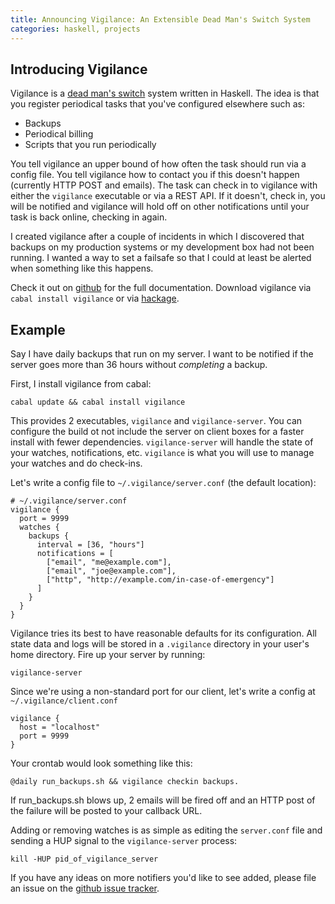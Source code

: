 ```yaml
---
title: Announcing Vigilance: An Extensible Dead Man's Switch System
categories: haskell, projects
---
```


## Introducing Vigilance

Vigilance is a
[dead man's switch](https://en.wikipedia.org/wiki/Dead_man%27s_switch) system
written in Haskell.  The idea is that you register periodical tasks that you've
configured elsewhere such as:

* Backups
* Periodical billing
* Scripts that you run periodically

You tell vigilance an upper bound of how often the task should run via a config
file. You tell vigilance how to contact you if this doesn't happen (currently
HTTP POST and emails). The task can check in to vigilance with either the
`vigilance` executable or via a REST API. If it doesn't, check in, you will be
notified and vigilance will hold off on other notifications until your task is
back online, checking in again.

I created vigilance after a couple of incidents in which I discovered that
backups on my production systems or my development box had not been running. I
wanted a way to set a failsafe so that I could at least be alerted when
something like this happens.

Check it out on [github](http://github.com/MichaelXavier/vigilance) for the
full documentation. Download vigilance via `cabal install vigilance` or via
[hackage](http://hackage.haskell.org/package/vigilance).

## Example

Say I have daily backups that run on my server. I want to be notified if the
server goes more than 36 hours without *completing* a backup.

First, I install vigilance from cabal:

~~~
cabal update && cabal install vigilance
~~~

This provides 2 executables, `vigilance` and `vigilance-server`. You can
configure the build ot not include the server on client boxes for a faster
install with fewer dependencies. `vigilance-server` will handle the state of
your watches, notifications, etc. `vigilance` is what you will use to manage
your watches and do check-ins.

Let's write a config file to `~/.vigilance/server.conf` (the default location):

~~~{.conf}
# ~/.vigilance/server.conf
vigilance {
  port = 9999
  watches {
    backups {
      interval = [36, "hours"]
      notifications = [
        ["email", "me@example.com"],
        ["email", "joe@example.com"],
        ["http", "http://example.com/in-case-of-emergency"]
      ]
    }
  }
}
~~~

Vigilance tries its best to have reasonable defaults for its configuration. All
state data and logs will be stored in a `.vigilance` directory in your user's
home directory. Fire up your server by running:

~~~
vigilance-server
~~~

Since we're using a non-standard port for our client, let's write a config at
`~/.vigilance/client.conf`

~~~{.conf}
vigilance {
  host = "localhost"
  port = 9999
}
~~~

Your crontab would look something like this:

~~~
@daily run_backups.sh && vigilance checkin backups.
~~~

If run_backups.sh blows up, 2 emails will be fired off and an HTTP post of the
failure will be posted to your callback URL.

Adding or removing watches is as simple as editing the `server.conf` file and
sending a HUP signal to the `vigilance-server` process:

~~~
kill -HUP pid_of_vigilance_server
~~~

If you have any ideas on more notifiers you'd like to see added, please file an
issue on the 
[github issue tracker](http://github.com/MichaelXavier/vigilance/issues).
